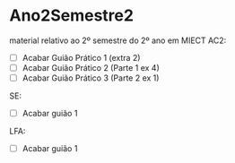 # Ano2Semestre2
material relativo ao 2º semestre do 2º ano em MIECT
AC2:
- [ ] Acabar Guião Prático 1 (extra 2)
- [ ] Acabar Guião Prático 2 (Parte 1 ex 4)
- [ ] Acabar Guião Prático 3 (Parte 2 ex 1)

SE:
- [ ] Acabar guião 1

LFA:
- [ ] Acabar guião 1
